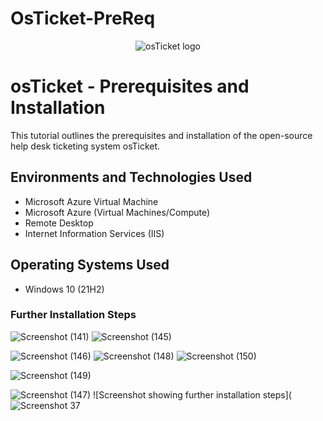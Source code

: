 # OsTicket-PreReq
<p align="center">
<img src="https://i.imgur.com/Clzj7Xs.png" alt="osTicket logo"/>
</p>
<h1>osTicket - Prerequisites and Installation</h1>
This tutorial outlines the prerequisites and installation of the open-source help desk ticketing system osTicket.<br />

## Environments and Technologies Used

- Microsoft Azure Virtual Machine
- Microsoft Azure (Virtual Machines/Compute)
- Remote Desktop
- Internet Information Services (IIS)

## Operating Systems Used

- Windows 10 (21H2)

### Further Installation Steps

![Screenshot (141)](https://github.com/user-attachments/assets/fc20f480-4001-4510-9988-11976fd0135c)
![Screenshot (145)](https://github.com/user-attachments/assets/e078a137-5b46-482b-b3ff-6d9d1656a8f2)

![Screenshot (146)](https://github.com/user-attachments/assets/ad9a961e-023f-40de-b45c-a143426c8e1b)
![Screenshot (148)](https://github.com/user-attachments/assets/f4604574-921b-4fd3-bb6a-4402cb7c9bb1)
![Screenshot (150)](https://github.com/user-attachments/assets/0bf1a09c-4e54-487b-84b4-354c3c1cdff6)


![Screenshot (149)](https://github.com/user-attachments/assets/80685135-3361-42a1-aca2-75dfe9a9a684)

![Screenshot (147)](https://github.com/user-attachments/assets/4dd38bf0-1cbb-408d-8fac-a262e31bbad7)
![Screenshot showing further installation steps](![Screenshot 37](https://github.com/user-attachments/assets/c4a7090c-6985-426e-95dd-b218497e065b)



